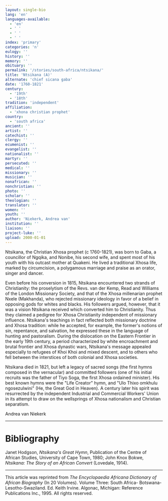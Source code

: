 ```yaml
---
layout: single-bio
lang: 'en'
languages-available:
  - 'en'
  - ' '
  - ' '
  - ' '
index: 'primary'
categories: 'n'
eulogy: ''
history: ''
memory: ''
obituary: ''
permalink: '/stories/south-africa/ntsikana/'
title: 'Ntsikana (A)'
alternate: 'chief sicana gaba'
date: '1760-1821'
century:
  - '19th'
  - '18th'
tradition: 'independent'
affiliation:
  - 'xhona christian prophet'
country:
  - 'south africa'
ancient: ''
artist: ''
catechist: ''
clergy: ''
ecumenist: ''
evangelist: ''
nationalist: ''
martyr: ''
persecuted: ''
medical: ''
missionary: ''
musician: ''
nonafrican: ''
nonchristian: ''
photo: ''
scholar: ''
theologian: ''
translator: ''
women: ''
youth: ''
author: 'Niekerk, Andrea van'
institution: ''
liaison: ''
project-luke: ''
upload: 2000-01-01
---
```



Ntsikana, the Christian Xhosa prophet (c 1760-1821), was born to Gaba, a councillor of Ngqika, and Nonibe, his second wife, and spent most of his youth with his outcast mother at Quakeni. He lived a traditional Xhosa life, marked by circumcision, a polygamous marriage and praise as an orator, singer and dancer.

Even before his conversion in 1815, Ntsikana encountered two strands of Christianity: the proselytism of the Revs. van der Kemp, Read and Williams of the London Missionary Society, and that of the Xhosa millenarian prophet Nxele (Makhanda), who rejected missionary ideology in favor of a belief in opposing gods for whites and blacks. His followers argued, however, that it was a vision Ntsikana received which converted him to Christianity. Thus they claimed a pedigree for Xhosa Christianity independent of missionary influence. Ntsikana's teachings in fact reflected both missionary doctrine and Xhosa tradition: while he accepted, for example, the former's notions of sin, repentance, and salvation, he expressed these in the language of hunting and pastoralism. During the dislocation on the Eastern Frontier in the early 19th century, a period characterized by white encroachment and brutal frontier and Xhosa dynastic wars, Ntsikana's message appealed especially to refugees of Khoi Khoi and mixed descent, and to others who fell between the interstices of both colonial and Xhosa societies.

Ntsikana died in 1821, but left a legacy of sacred songs (the first hymns composed in the vernacular) and committed followers (one of his initial recruits was the father of Tiyo Soga, the first Xhosa ordained minister). His best known hymns were the "Life Creator" hymn, and "Ulo Thixo omkhulu ngosezulwini" (He, the Great God in Heaven). A century later his spirit was resurrected by the independent Industrial and Commercial Workers' Union in its attempt to draw on the wellsprings of Xhosa nationalism and Christian separatism.

Andrea van Niekerk

---

# Bibliography

Janet Hodgson, *Ntsikana's Great Hymn*, Publication of the Centre of African Studies, University of Cape Town, 1980; John Knox Bokwe, *Ntsikana: The Story of an African Convert* (Lovedale, 1914).

---

This article was reprinted from *The Encyclopaedia Africana Dictionary of African Biography* (In 20 Volumes). Volume Three: South Africa- Botswana-Lesotho-Swaziland. Ed. Keith Irvine. Algonac, Michigan: Reference Publications Inc., 1995.  All rights reserved.